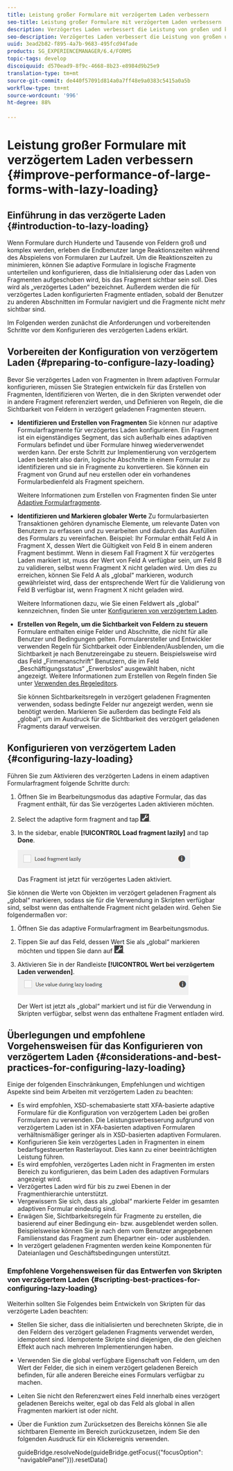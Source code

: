 ```yaml
---
title: Leistung großer Formulare mit verzögertem Laden verbessern
seo-title: Leistung großer Formulare mit verzögertem Laden verbessern
description: Verzögertes Laden verbessert die Leistung von großen und komplexen adaptiven Formularen erheblich, weil Formularfragmente erst initialisiert und geladen werden, wenn sie sichtbar sind.
seo-description: Verzögertes Laden verbessert die Leistung von großen und komplexen adaptiven Formularen erheblich, weil Formularfragmente erst initialisiert und geladen werden, wenn sie sichtbar sind.
uuid: 3ead2b82-f895-4a7b-9683-495fcd94fade
products: SG_EXPERIENCEMANAGER/6.4/FORMS
topic-tags: develop
discoiquuid: d570ead9-8f9c-4668-8b23-e8984d9b25e9
translation-type: tm+mt
source-git-commit: de440f57091d814a0a7ff48e9a0383c5415a0a5b
workflow-type: tm+mt
source-wordcount: '996'
ht-degree: 88%

---
```



# Leistung großer Formulare mit verzögertem Laden verbessern {#improve-performance-of-large-forms-with-lazy-loading}

## Einführung in das verzögerte Laden {#introduction-to-lazy-loading}

Wenn Formulare durch Hunderte und Tausende von Feldern groß und komplex werden, erleben die Endbenutzer lange Reaktionszeiten während des Abspielens von Formularen zur Laufzeit. Um die Reaktionszeiten zu minimieren, können Sie adaptive Formulare in logische Fragmente unterteilen und konfigurieren, dass die Initialisierung oder das Laden von Fragmenten aufgeschoben wird, bis das Fragment sichtbar sein soll. Dies wird als „verzögertes Laden“ bezeichnet. Außerdem werden die für verzögertes Laden konfigurierten Fragmente entladen, sobald der Benutzer zu anderen Abschnitten im Formular navigiert und die Fragmente nicht mehr sichtbar sind.

Im Folgenden werden zunächst die Anforderungen und vorbereitenden Schritte vor dem Konfigurieren des verzögerten Ladens erklärt.

## Vorbereiten der Konfiguration von verzögertem Laden {#preparing-to-configure-lazy-loading}

Bevor Sie verzögertes Laden von Fragmenten in Ihrem adaptiven Formular konfigurieren, müssen Sie Strategien entwickeln für das Erstellen von Fragmenten, Identifizieren von Werten, die in den Skripten verwendet oder in andere Fragment referenziert werden, und Definieren von Regeln, die die Sichtbarkeit von Feldern in verzögert geladenen Fragmenten steuern.

* **Identifizieren und Erstellen von Fragmenten** Sie können nur adaptive Formularfragmente für verzögertes Laden konfigurieren. Ein Fragment ist ein eigenständiges Segment, das sich außerhalb eines adaptiven Formulars befindet und über Formulare hinweg wiederverwendet werden kann. Der erste Schritt zur Implementierung von verzögertem Laden besteht also darin, logische Abschnitte in einem Formular zu identifizieren und sie in Fragmente zu konvertieren. Sie können ein Fragment von Grund auf neu erstellen oder ein vorhandenes Formularbedienfeld als Fragment speichern.

    Weitere Informationen zum Erstellen von Fragmenten finden Sie unter [Adaptive Formularfragmente](/help/forms/using/adaptive-form-fragments.md).

* **Identifizieren und Markieren globaler Werte** Zu formularbasierten Transaktionen gehören dynamische Elemente, um relevante Daten von Benutzern zu erfassen und zu verarbeiten und dadurch das Ausfüllen des Formulars zu vereinfachen. Beispiel: Ihr Formular enthält Feld A in Fragment X, dessen Wert die Gültigkeit von Feld B in einem anderen Fragment bestimmt. Wenn in diesem Fall Fragment X für verzögertes Laden markiert ist, muss der Wert von Feld A verfügbar sein, um Feld B zu validieren, selbst wenn Fragment X nicht geladen wird. Um dies zu erreichen, können Sie Feld A als „global“ markieren, wodurch gewährleistet wird, dass der entsprechende Wert für die Validierung von Feld B verfügbar ist, wenn Fragment X nicht geladen wird.

   Weitere Informationen dazu, wie Sie einen Feldwert als „global“ kennzeichnen, finden Sie unter [Konfigurieren von verzögertem Laden](/help/forms/using/lazy-loading-adaptive-forms.md#p-configuring-lazy-loading-p).

* **Erstellen von Regeln, um die Sichtbarkeit von Feldern zu steuern** Formulare enthalten einige Felder und Abschnitte, die nicht für alle Benutzer und Bedingungen gelten. Formularersteller und Entwickler verwenden Regeln für Sichtbarkeit oder Einblenden/Ausblenden, um die Sichtbarkeit je nach Benutzereingabe zu steuern. Beispielsweise wird das Feld „Firmenanschrift“ Benutzern, die im Feld „Beschäftigungsstatus“ „Erwerbslos“ ausgewählt haben, nicht angezeigt. Weitere Informationen zum Erstellen von Regeln finden Sie unter [Verwenden des Regeleditors](/help/forms/using/rule-editor.md).

   Sie können Sichtbarkeitsregeln in verzögert geladenen Fragmenten verwenden, sodass bedingte Felder nur angezeigt werden, wenn sie benötigt werden. Markieren Sie außerdem das bedingte Feld als „global“, um im Ausdruck für die Sichtbarkeit des verzögert geladenen Fragments darauf verweisen.

## Konfigurieren von verzögertem Laden {#configuring-lazy-loading}

Führen Sie zum Aktivieren des verzögerten Ladens in einem adaptiven Formularfragment folgende Schritte durch:

1. Öffnen Sie im Bearbeitungsmodus das adaptive Formular, das das Fragment enthält, für das Sie verzögertes Laden aktivieren möchten.
1. Select the adaptive form fragment and tap ![cmppr](assets/cmppr.png).
1. In the sidebar, enable **[!UICONTROL Load fragment lazily]** and tap **Done**.

   ![Verzögertes Laden für das adaptive Formularfragment aktivieren](assets/lazy-loading-fragment.png)

   Das Fragment ist jetzt für verzögertes Laden aktiviert.

Sie können die Werte von Objekten im verzögert geladenen Fragment als „global“ markieren, sodass sie für die Verwendung in Skripten verfügbar sind, selbst wenn das enthaltende Fragment nicht geladen wird. Gehen Sie folgendermaßen vor:

1. Öffnen Sie das adaptive Formularfragment im Bearbeitungsmodus.
1. Tippen Sie auf das Feld, dessen Wert Sie als „global“ markieren möchten und tippen Sie dann auf ![](assets/cmppr.png).
1. Aktivieren Sie in der Randleiste **[!UICONTROL Wert bei verzögertem Laden verwenden]**.
   ![Feld „Verzögertes Laden“ in der Randleiste](assets/enable-lazy-loading.png)

   Der Wert ist jetzt als „global“ markiert und ist für die Verwendung in Skripten verfügbar, selbst wenn das enthaltene Fragment entladen wird.

## Überlegungen und empfohlene Vorgehensweisen für das Konfigurieren von verzögertem Laden {#considerations-and-best-practices-for-configuring-lazy-loading}

Einige der folgenden Einschränkungen, Empfehlungen und wichtigen Aspekte sind beim Arbeiten mit verzögertem Laden zu beachten:

* Es wird empfohlen, XSD-schemabasierte statt XFA-basierte adaptive Formulare für die Konfiguration von verzögertem Laden bei großen Formularen zu verwenden. Die Leistungsverbesserung aufgrund von verzögertem Laden ist in XFA-basierten adaptiven Formularen verhältnismäßiger geringer als in XSD-basierten adaptiven Formularen.
* Konfigurieren Sie kein verzögertes Laden in Fragmenten in einem bedarfsgesteuerten Rasterlayout. Dies kann zu einer beeinträchtigten Leistung führen.
* Es wird empfohlen, verzögertes Laden nicht in Fragmenten im ersten Bereich zu konfigurieren, das beim Laden des adaptiven Formulars angezeigt wird.
* Verzögertes Laden wird für bis zu zwei Ebenen in der Fragmenthierarchie unterstützt.
* Vergewissern Sie sich, dass als „global“ markierte Felder im gesamten adaptiven Formular eindeutig sind.
* Erwägen Sie, Sichtbarkeitsregeln für Fragmente zu erstellen, die basierend auf einer Bedingung ein- bzw. ausgeblendet werden sollen. Beispielsweise können Sie je nach dem vom Benutzer angegebenen Familienstand das Fragment zum Ehepartner ein- oder ausblenden.
* In verzögert geladenen Fragmenten werden keine Komponenten für Dateianlagen und Geschäftsbedingungen unterstützt.

### Empfohlene Vorgehensweisen für das Entwerfen von Skripten von verzögertem Laden {#scripting-best-practices-for-configuring-lazy-loading}

Weiterhin sollten Sie Folgendes beim Entwickeln von Skripten für das verzögerte Laden beachten:

* Stellen Sie sicher, dass die initialisierten und berechneten Skripte, die in den Feldern des verzögert geladenen Fragments verwendet werden, idempotent sind. Idempotente Skripte sind diejenigen, die den gleichen Effekt auch nach mehreren Implementierungen haben.
* Verwenden Sie die global verfügbare Eigenschaft von Feldern, um den Wert der Felder, die sich in einem verzögert geladenen Bereich befinden, für alle anderen Bereiche eines Formulars verfügbar zu machen.
* Leiten Sie nicht den Referenzwert eines Feld innerhalb eines verzögert geladenen Bereichs weiter, egal ob das Feld als global in allen Fragmenten markiert ist oder nicht.
* Über die Funktion zum Zurücksetzen des Bereichs können Sie alle sichtbaren Elemente im Bereich zurückzusetzen, indem Sie den folgenden Ausdruck für ein Klickereignis verwenden.

   guideBridge.resolveNode(guideBridge.getFocus({&quot;focusOption&quot;: &quot;navigablePanel&quot;})).resetData()

